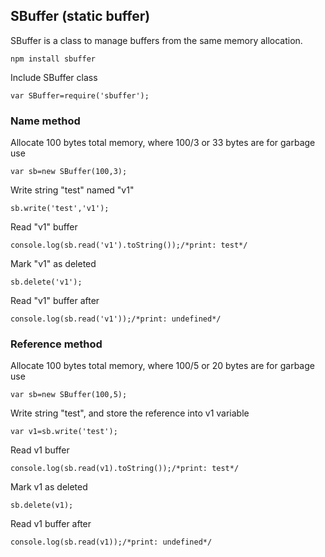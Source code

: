 ## SBuffer (static buffer)
SBuffer is a class to manage buffers from the same memory allocation.

    npm install sbuffer

Include SBuffer class

    var SBuffer=require('sbuffer');
### Name method
Allocate 100 bytes total memory, where 100/3 or 33 bytes are for garbage use

    var sb=new SBuffer(100,3);
Write string "test" named "v1"

    sb.write('test','v1');
Read "v1" buffer

    console.log(sb.read('v1').toString());/*print: test*/
    
Mark "v1" as deleted

    sb.delete('v1');

Read "v1" buffer after

    console.log(sb.read('v1'));/*print: undefined*/
### Reference method
Allocate 100 bytes total memory, where 100/5 or 20 bytes are for garbage use

    var sb=new SBuffer(100,5);
Write string "test", and store the reference into v1 variable

    var v1=sb.write('test');
Read v1 buffer

    console.log(sb.read(v1).toString());/*print: test*/
    
Mark v1 as deleted

    sb.delete(v1);

Read v1 buffer after

    console.log(sb.read(v1));/*print: undefined*/

